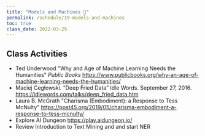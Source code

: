 ```yaml
---
title: "Models and Machines 🤖"
permalink: /schedule/19-models-and-machines
toc: true
class_date: 2022-03-29
---
```


## Class Activities

- Ted Underwood "Why and Age of Machine Learning Needs the Humanities" *Public Books* <https://www.publicbooks.org/why-an-age-of-machine-learning-needs-the-humanities/>
- Maciej Cegłowski. “Deep Fried Data” Idle Words. September 27, 2016. <https://idlewords.com/talks/deep_fried_data.htm>
- Laura B. McGrath "Charisma (Embodiment): a Response to Tess McNulty" <https://post45.org/2019/05/charisma-embodiment-a-response-to-tess-mcnulty/>
- Explore AI Dungeon <https://play.aidungeon.io/> 
- Review Introduction to Text Mining and and start NER
